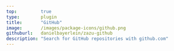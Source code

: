 ```yaml
---
top:         true
type:        plugin
title:       "GitHub"
image:       /images/package-icons/github.png
githuburl:   danielbayerlein/zazu-github
description: "Search for GitHub repositories with github.com"
---
```

